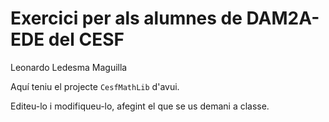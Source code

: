 # Exercici per als alumnes de DAM2A-EDE del CESF
Leonardo Ledesma Maguilla

Aquí teniu el projecte `CesfMathLib` d'avui. 

Editeu-lo i modifiqueu-lo, afegint el que se us demani a classe.

